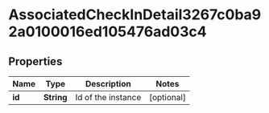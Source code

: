 

# AssociatedCheckInDetail3267c0ba92a0100016ed105476ad03c4


## Properties

| Name | Type | Description | Notes |
|------------ | ------------- | ------------- | -------------|
|**id** | **String** | Id of the instance |  [optional] |



